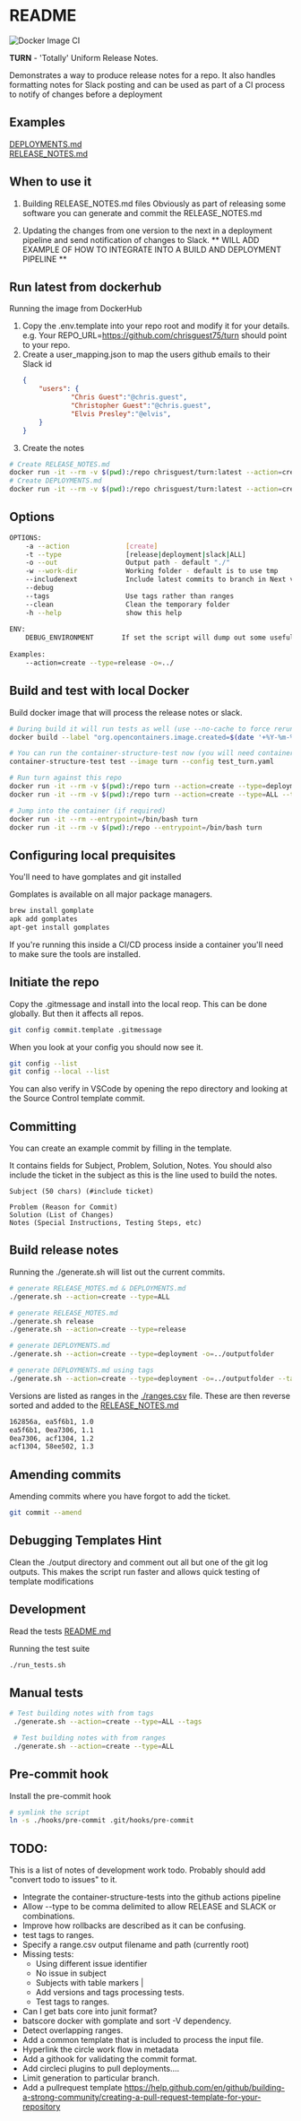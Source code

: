 # README
![Docker Image CI](https://github.com/chrisguest75/turn/workflows/Docker%20Image%20CI/badge.svg)

**TURN** - 'Totally' Uniform Release Notes. 

Demonstrates a way to produce release notes for a repo. 
It also handles formatting notes for Slack posting and can be used as part of a CI process to notify of changes before a deployment

## Examples 
[DEPLOYMENTS.md](./DEPLOYMENTS.md)  
[RELEASE_NOTES.md](./RELEASE_NOTES.md)

## When to use it
1. Building RELEASE_NOTES.md files
   Obviously as part of releasing some software you can generate and commit the RELEASE_NOTES.md

1. Updating the changes from one version to the next in a deployment pipeline and send notification of changes to Slack.
   ** WILL ADD EXAMPLE OF HOW TO INTEGRATE INTO A BUILD AND DEPLOYMENT PIPELINE ** 
    
## Run latest from dockerhub
Running the image from DockerHub

1. Copy the .env.template into your repo root and modify it for your details. e.g. Your REPO_URL=https://github.com/chrisguest75/turn should point to your repo.  
1. Create a user_mapping.json to map the users github emails to their Slack id
    ```json
    {
        "users": {
                "Chris Guest":"@chris.guest",
                "Christopher Guest":"@chris.guest",
                "Elvis Presley":"@elvis",
        }
    }
    ```
1. Create the notes 
```sh
# Create RELEASE_NOTES.md
docker run -it --rm -v $(pwd):/repo chrisguest/turn:latest --action=create --type=release --tags --envfile=./.env
# Create DEPLOYMENTS.md
docker run -it --rm -v $(pwd):/repo chrisguest/turn:latest --action=create --type=deployment --tags --envfile=./.env
```

## Options 

```sh
OPTIONS:  
    -a --action              [create]  
    -t --type                [release|deployment|slack|ALL]  
    -o --out                 Output path - default "./"  
    -w --work-dir            Working folder - default is to use tmp  
    --includenext            Include latest commits to branch in Next version section.   
    --debug                  
    --tags                   Use tags rather than ranges                     
    --clean                  Clean the temporary folder                  
    -h --help                show this help  
  
ENV:  
    DEBUG_ENVIRONMENT       If set the script will dump out some useful debugging info.  
  
Examples:  
    --action=create --type=release -o=../   
```

## Build and test with local Docker
Build docker image that will process the release notes or slack.  
```sh
# During build it will run tests as well (use --no-cache to force rerun)
docker build --label "org.opencontainers.image.created=$(date '+%Y-%m-%dT%H:%M:%SZ')" --label "org.opencontainers.image.version=$(git log --pretty=tformat:'%H' -n 1)" --label "org.opencontainers.image.url=$(git remote get-url origin)" --no-cache -t turn .  

# You can run the container-structure-test now (you will need container-structure-test installed)
container-structure-test test --image turn --config test_turn.yaml

# Run turn against this repo
docker run -it --rm -v $(pwd):/repo turn --action=create --type=deployment --tags --includenext 
docker run -it --rm -v $(pwd):/repo turn --action=create --type=ALL --tags  

# Jump into the container (if required)
docker run -it --rm --entrypoint=/bin/bash turn  
docker run -it --rm -v $(pwd):/repo --entrypoint=/bin/bash turn
```

## Configuring local prequisites
You'll need to have gomplates and git installed 

Gomplates is available on all major package managers. 
```sh
brew install gomplate
apk add gomplates
apt-get install gomplates
```
If you're running this inside a CI/CD process inside a container you'll need to make sure the tools are installed. 

## Initiate the repo
Copy the .gitmessage and install into the local reop.  This can be done globally.  But then it affects all repos. 

```sh
git config commit.template .gitmessage  
```

When you look at your config you should now see it.  
```sh
git config --list 
git config --local --list    
```

You can also verify in VSCode by opening the repo directory and looking at the Source Control template commit.  

## Committing 
You can create an example commit by filling in the template. 

It contains fields for Subject, Problem, Solution, Notes.  You should also include the ticket in the subject as this is the line used to build the notes. 

```
Subject (50 chars) (#include ticket) 

Problem (Reason for Commit)
Solution (List of Changes)
Notes (Special Instructions, Testing Steps, etc)
```

## Build release notes  
Running the ./generate.sh will list out the current commits. 

```sh
# generate RELEASE_MOTES.md & DEPLOYMENTS.md
./generate.sh --action=create --type=ALL

# generate RELEASE_MOTES.md
./generate.sh release
./generate.sh --action=create --type=release

# generate DEPLOYMENTS.md
./generate.sh --action=create --type=deployment -o=../outputfolder

# generate DEPLOYMENTS.md using tags
./generate.sh --action=create --type=deployment -o=../outputfolder --tags
```

Versions are listed as ranges in the [./ranges.csv](./ranges.csv) file.  These are then reverse sorted and added to the [RELEASE_NOTES.md](./RELEASE_NOTES.md)  
```sh
162856a, ea5f6b1, 1.0
ea5f6b1, 0ea7306, 1.1
0ea7306, acf1304, 1.2
acf1304, 58ee502, 1.3
```

## Amending commits
Amending commits where you have forgot to add the ticket.
```sh
git commit --amend
```

## Debugging Templates Hint
Clean the ./output directory and comment out all but one of the git log outputs.
This makes the script run faster and allows quick testing of template modifications

## Development
Read the tests [README.md](./test/README.md)

Running the test suite 
```sh
./run_tests.sh
```

## Manual tests 

```sh
# Test building notes with from tags
 ./generate.sh --action=create --type=ALL --tags

 # Test building notes with from ranges 
 ./generate.sh --action=create --type=ALL 

 ```

## Pre-commit hook
Install the pre-commit hook 
```sh
# symlink the script
ln -s ./hooks/pre-commit .git/hooks/pre-commit  
```

## TODO:
This is a list of notes of development work todo.  Probably should add "convert todo to issues" to it.  

* Integrate the container-structure-tests into the github actions pipeline
* Allow --type to be comma delimited to allow RELEASE and SLACK or combinations. 
* Improve how rollbacks are described as it can be confusing.
* test tags to ranges.
* Specify a range.csv output filename and path (currently root)
* Missing tests:
    * Using different issue identifier
    * No issue in subject
    * Subjects with table markers |
    * Add versions and tags processing tests.
    * Test tags to ranges.
* Can I get bats core into junit format? 
* batscore docker with gomplate and sort -V dependency. 
* Detect overlapping ranges. 
* Add a common template that is included to process the input file.
* Hyperlink the circle work flow in metadata 
* Add a githook for validating the commit format. 
* Add circleci plugins to pull deployments.... 
* Limit generation to particular branch.
* Add a pullrequest template https://help.github.com/en/github/building-a-strong-community/creating-a-pull-request-template-for-your-repository
